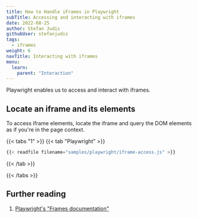 ```yaml
---
title: How to Handle iFrames in Playwright
subTitle: Accessing and interacting with iframes
date: 2022-08-25
author: Stefan Judis
githubUser: stefanjudis
tags:
  - iframes
weight: 6
navTitle: Interacting with iframes
menu:
  learn:
    parent: "Interaction"
---
```


Playwright enables us to access and interact with iframes.

## Locate an iframe and its elements

To access iframe elements, locate the iframe and query the DOM elements as if you're in the page context.

{{< tabs "1" >}}
{{< tab "Playwright" >}}
```js
{{< readfile filename="samples/playwright/iframe-access.js" >}}
```
{{< /tab >}}

{{< /tabs >}}

## Further reading

1. [Playwright's "Frames documentation"](https://playwright.dev/docs/frames)
